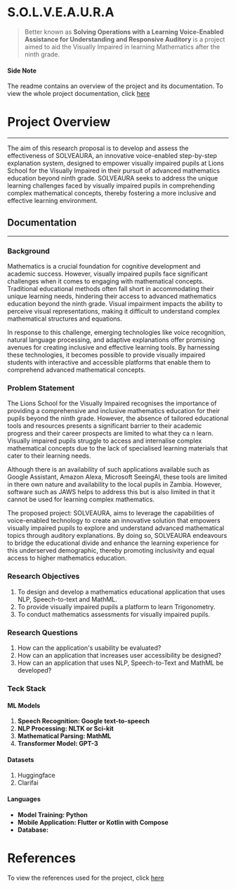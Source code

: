 # S.O.L.V.E.A.U.R.A
> Better known as **Solving Operations with a Learning Voice-Enabled Assistance for Understanding and Responsive Auditory** is a project aimed to aid the Visually Impaired in learning Mathematics after the ninth grade.

#### Side Note
The readme contains an overview of the project and its documentation. To view the whole project documentation, click [here](https://github.com/akebu6/SOLVEAURA/wiki)

# Project Overview
---
The aim of this research proposal is to develop and assess the effectiveness of SOLVEAURA, an innovative voice-enabled step-by-step explanation system, designed to empower visually impaired pupils at Lions School for the Visually Impaired in their pursuit of advanced mathematics education beyond ninth grade. SOLVEAURA seeks to address the unique learning challenges faced by visually impaired pupils in comprehending complex mathematical concepts, thereby fostering a more inclusive and effective learning environment.

## Documentation 
---
### Background
Mathematics is a crucial foundation for cognitive development and academic success. However, visually impaired pupils face significant challenges when it comes to engaging with mathematical concepts. Traditional educational methods often fall short in accommodating their unique learning needs, hindering their access to advanced mathematics education beyond the ninth grade. Visual impairment impacts the ability to perceive visual representations, making it difficult to understand complex mathematical structures and equations.

In response to this challenge, emerging technologies like voice recognition, natural language processing, and adaptive explanations offer promising avenues for creating inclusive and effective learning tools. By harnessing these technologies, it becomes possible to provide visually impaired students with interactive and accessible platforms that enable them to comprehend advanced mathematical concepts.

### Problem Statement
The Lions School for the Visually Impaired recognises the importance of providing a comprehensive and inclusive mathematics education for their pupils beyond the ninth grade. However, the absence of tailored educational tools and resources presents a significant barrier to their academic progress and their career prospects are limited to what they ca n learn. Visually impaired pupils struggle to access and internalise complex mathematical concepts due to the lack of specialised learning materials that cater to their learning needs.

Although there is an availability of such applications available such as Google Assistant, Amazon Alexa, Microsoft SeeingAI, these tools are limited in there own nature and availability to the local pupils in Zambia. However, software such as JAWS helps to address this but is also limited in that it cannot be used for learning complex mathematics.

The proposed project: SOLVEAURA, aims to leverage the capabilities of voice-enabled technology to create an innovative solution that empowers visually impaired pupils to explore and understand advanced mathematical topics through auditory explanations. By doing so, SOLVEAURA endeavours to bridge the educational divide and enhance the learning experience for this underserved demographic, thereby promoting inclusivity and equal access to higher mathematics education.


### Research Objectives
1. To design and develop a mathematics educational application that uses NLP, Speech-to-text and MathML. 
2. To provide visually impaired pupils a platform to learn Trigonometry.
3. To conduct mathematics assessments for visually impaired pupils.

### Research Questions
1. How can the application's usability be evaluated?
2. How can an application that increases user accessibility be designed?
3. How can an application that uses NLP, Speech-to-Text and MathML be developed?


### Teck Stack
#### ML Models
1. **Speech Recognition: Google text-to-speech**
2. **NLP Processing: NLTK or Sci-kit**
3. **Mathematical Parsing: MathML**
4. **Transformer Model: GPT-3**

#### Datasets
1. Huggingface
2. Clarifai

#### Languages
- **Model Training: Python**
- **Mobile Application: Flutter or Kotlin with Compose**
- **Database:**

# References
To view the references used for the project, click [here](https://github.com/akebu6/SOLVEAURA/wiki/References-List)
